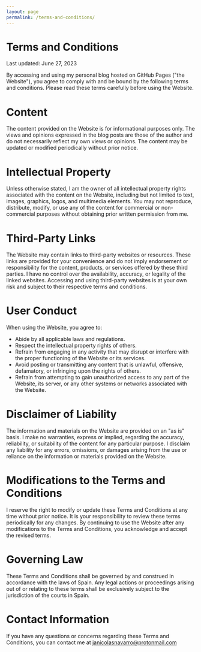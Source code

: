 ```yaml
---
layout: page
permalink: /terms-and-conditions/
---
```


# Terms and Conditions

Last updated: June 27, 2023

By accessing and using my personal blog hosted on GitHub Pages ("the Website"), you agree to comply with and be bound by the following terms and conditions. Please read these terms carefully before using the Website.

# Content

The content provided on the Website is for informational purposes only. The views and opinions expressed in the blog posts are those of the author and do not necessarily reflect my own views or opinions. The content may be updated or modified periodically without prior notice.

# Intellectual Property

Unless otherwise stated, I am the owner of all intellectual property rights associated with the content on the Website, including but not limited to text, images, graphics, logos, and multimedia elements. You may not reproduce, distribute, modify, or use any of the content for commercial or non-commercial purposes without obtaining prior written permission from me.

# Third-Party Links

The Website may contain links to third-party websites or resources. These links are provided for your convenience and do not imply endorsement or responsibility for the content, products, or services offered by these third parties. I have no control over the availability, accuracy, or legality of the linked websites. Accessing and using third-party websites is at your own risk and subject to their respective terms and conditions.

# User Conduct

When using the Website, you agree to:

* Abide by all applicable laws and regulations.
* Respect the intellectual property rights of others.
* Refrain from engaging in any activity that may disrupt or interfere with the proper functioning of the Website or its services.
* Avoid posting or transmitting any content that is unlawful, offensive, defamatory, or infringing upon the rights of others.
* Refrain from attempting to gain unauthorized access to any part of the Website, its server, or any other systems or networks associated with the Website.

# Disclaimer of Liability

The information and materials on the Website are provided on an "as is" basis. I make no warranties, express or implied, regarding the accuracy, reliability, or suitability of the content for any particular purpose. I disclaim any liability for any errors, omissions, or damages arising from the use or reliance on the information or materials provided on the Website.

# Modifications to the Terms and Conditions

I reserve the right to modify or update these Terms and Conditions at any time without prior notice. It is your responsibility to review these terms periodically for any changes. By continuing to use the Website after any modifications to the Terms and Conditions, you acknowledge and accept the revised terms.

# Governing Law

These Terms and Conditions shall be governed by and construed in accordance with the laws of Spain. Any legal actions or proceedings arising out of or relating to these terms shall be exclusively subject to the jurisdiction of the courts in Spain.

# Contact Information

If you have any questions or concerns regarding these Terms and Conditions, you can contact me at janicolasnavarro@protonmail.com

